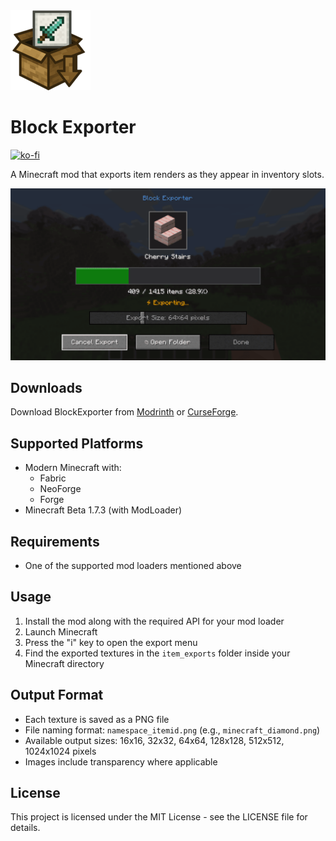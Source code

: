 <img src="src/main/resources/assets/blockexporter/icon.png" width="128">

# Block Exporter
[![ko-fi](https://ko-fi.com/img/githubbutton_sm.svg)](https://ko-fi.com/T6T41HDJJ4)

A Minecraft mod that exports item renders as they appear in inventory slots.

![Export Menu](example.png)

## Downloads
Download BlockExporter from [Modrinth](https://modrinth.com/mod/blockexporter) or
[CurseForge](https://www.curseforge.com/minecraft/mc-mods/blockexporter).

## Supported Platforms
- Modern Minecraft with:
  - Fabric
  - NeoForge
  - Forge
- Minecraft Beta 1.7.3 (with ModLoader)

## Requirements
- One of the supported mod loaders mentioned above

## Usage
1. Install the mod along with the required API for your mod loader
2. Launch Minecraft
3. Press the "i" key to open the export menu
4. Find the exported textures in the `item_exports` folder inside your Minecraft directory

## Output Format
- Each texture is saved as a PNG file
- File naming format: `namespace_itemid.png` (e.g., `minecraft_diamond.png`)
- Available output sizes: 16x16, 32x32, 64x64, 128x128, 512x512, 1024x1024 pixels
- Images include transparency where applicable

## License
This project is licensed under the MIT License - see the LICENSE file for details. 
